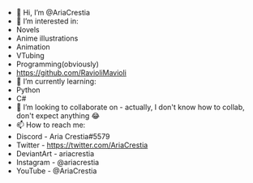 - 👋 Hi, I’m @AriaCrestia
- 👀 I’m interested in:
- Novels
- Anime illustrations
- Animation
- VTubing
- Programming(obviously)
- https://github.com/RavioliMavioli
- 🌱 I’m currently learning:
- Python
- C#
- 💞️ I’m looking to collaborate on - actually, I don't know how to collab, don't expect anything 😂
- 📫 How to reach me:
- Discord - Aria Crestia#5579
- Twitter - https://twitter.com/AriaCrestia
- DeviantArt - ariacrestia
- Instagram - @ariacrestia
- YouTube - @AriaCrestia

<!---
AriaCrestia/AriaCrestia is a ✨ special ✨ repository because its `README.md` (this file) appears on your GitHub profile.
You can click the Preview link to take a look at your changes.
--->
